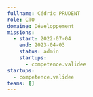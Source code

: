 ```yaml
---
fullname: Cédric PRUDENT
role: CTO
domaine: Développement
missions:
  - start: 2022-07-04
    end: 2023-04-03
    status: admin
    startups:
      - competence.validee
startups:
  - competence.validee
teams: []
---
```

